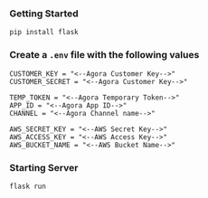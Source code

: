### Getting Started

```
pip install flask
```

### Create a `.env` file with the following values
```
CUSTOMER_KEY = "<--Agora Customer Key-->"
CUSTOMER_SECRET = "<--Agora Customer Key-->"

TEMP_TOKEN = "<--Agora Temporary Token-->"
APP_ID = "<--Agora App ID-->"
CHANNEL = "<--Agora Channel name-->"

AWS_SECRET_KEY = "<--AWS Secret Key-->"
AWS_ACCESS_KEY = "<--AWS Access Key-->"
AWS_BUCKET_NAME = "<--AWS Bucket Name-->"
```

### Starting Server

```
flask run
```